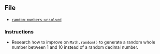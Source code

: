 ## File

* [`random-numbers-unsolved`](unsolved/random_numbers_unsolved.html)

### Instructions

* Research how to improve on `Math.random()` to generate a random whole number between 1 and 10 instead of a random decimal number.